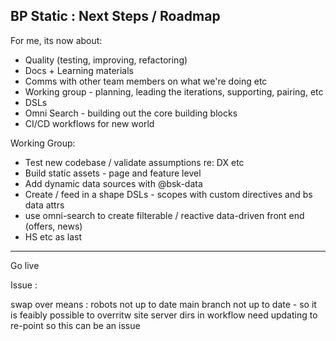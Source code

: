 ## BP Static : Next Steps / Roadmap


For me, its now about: 
- Quality (testing, improving, refactoring) 
- Docs + Learning materials 
- Comms with other team members on what we're doing etc
- Working group - planning, leading the iterations, supporting, pairing, etc
- DSLs 
- Omni Search - building out the core building blocks 
- CI/CD workflows for new world

Working Group: 
- Test new codebase / validate assumptions re: DX etc
- Build static assets - page and feature level
- Add dynamic data sources with @bsk-data
- Create / feed in a shape DSLs - scopes with custom directives and bs data attrs 
- use omni-search to create filterable / reactive data-driven front end (offers, news)
- HS etc as last

---

Go live 

Issue : 

swap over means : 
robots not up to date
main branch not up to date - so it is feaibly possible to overritw site 
server dirs in workflow need updating to re-point so this can be an issue 
